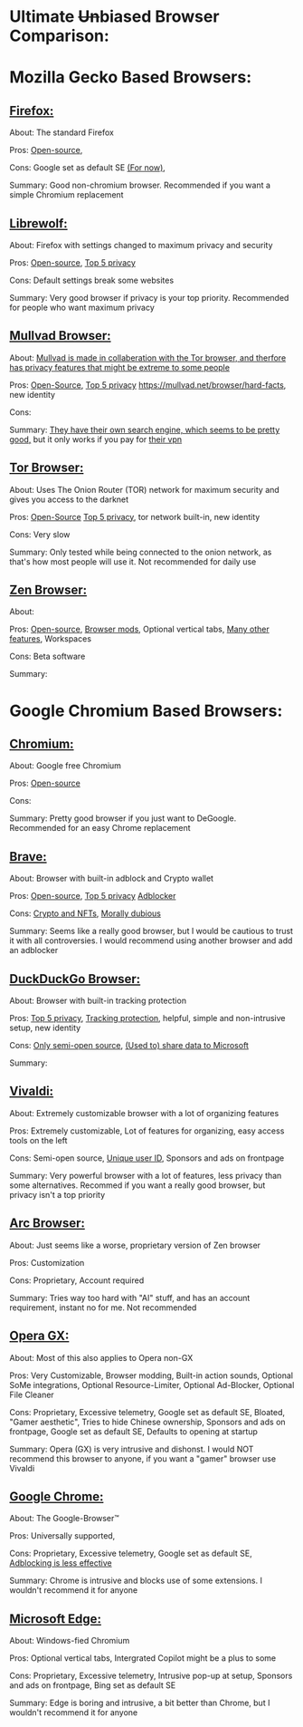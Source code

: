 # Ultimate ~~Un~~biased Browser Comparison:

# Mozilla Gecko Based Browsers:

## [Firefox:](https://mozilla.org/firefox/) 
About: The standard Firefox

Pros: [Open-source](https://github.com/mozilla/),

Cons: Google set as default SE [(For now)](https://news.itsfoss.com/google-mozilla-firefox-threat/),

Summary: Good non-chromium browser. Recommended if you want a simple Chromium replacement

## [Librewolf:](https://librewolf.net/)
About: Firefox with settings changed to maximum privacy and security

Pros: [Open-source](https://gitlab.com/librewolf-community), [Top 5 privacy](https://privacytests.org/)

Cons: Default settings break some websites

Summary: Very good browser if privacy is your top priority. Recommended for people who want maximum privacy 

## [Mullvad Browser:](https://mullvad.net/browser)
About: [Mullvad is made in collaberation with the Tor browser, and therfore has privacy features that might be extreme to some people](https://mullvad.net/en/browser/hard-facts)

Pros: [Open-Source](https://gitlab.torproject.org/tpo/applications/mullvad-browser/), [Top 5 privacy](https://privacytests.org/) https://mullvad.net/browser/hard-facts, new identity

Cons: 

Summary: [They have their own search engine,  which seems to be pretty good,](https://mullvad.net/blog/introducing-mullvad-leta-a-search-engine-used-in-the-mullvad-browser) but it only works if you pay for [their vpn](https://mullvad.net/vpn)

## [Tor Browser:](https://www.torproject.org/)
About: Uses The Onion Router (TOR) network for maximum security and gives you access to the darknet

Pros: [Open-Source](https://gitlab.torproject.org/tpo/core/tor/) [Top 5 privacy](https://privacytests.org/), tor network built-in, new identity

Cons: Very slow

Summary: Only tested while being connected to the onion network, as that's how most people will use it. Not recommended for daily use

## [Zen Browser:](https://zen-browser.app/)
About: 

Pros: [Open-source](https://github.com/zen-browser/desktop), [Browser mods](https://zen-browser.app/mods/), Optional vertical tabs, [Many other features](https://zen-browser.app/#Features), Workspaces

Cons: Beta software

Summary: 

# Google Chromium Based Browsers:

## [Chromium:](https://www.chromium.org/)
About: Google free Chromium

Pros: [Open-source](https://github.com/chromium/chromium)

Cons: 

Summary: Pretty good browser if you just want to DeGoogle. Recommended for an easy Chrome replacement

## [Brave:](https://brave.com/) 
About: Browser with built-in adblock and Crypto wallet

Pros: [Open-source](https://github.com/brave/brave-browser), [Top 5 privacy](https://privacytests.org/)  [Adblocker](https://brave.com/learn/category/ad-blocker/)

Cons: [Crypto and NFTs](https://brave.com/wallet/), [Morally dubious](https://en.wikipedia.org/wiki/Brave_(web_browser)#Controversies)

Summary: Seems like a really good browser, but I would be cautious to trust it with all controversies. I would recommend using another browser and add an adblocker

## [DuckDuckGo Browser:](https://duckduckgo.com/)
About: Browser with built-in tracking protection

Pros: [Top 5 privacy](https://privacytests.org/), [Tracking protection](https://duckduckgo.com/duckduckgo-help-pages/privacy/web-tracking-protections/), helpful, simple and non-intrusive setup, new identity

Cons: [Only semi-open source](https://github.com/duckduckgo), [(Used to) share data to Microsoft](https://www.pcmag.com/news/duckduckgos-browser-wont-block-microsofts-trackers)

Summary: 

## [Vivaldi:](https://vivaldi.com/) 
About: Extremely customizable browser with a lot of organizing features

Pros: Extremely customizable, Lot of features for organizing, easy access tools on the left

Cons: Semi-open source, [Unique user ID](https://vivaldi.com/privacy/browser/), Sponsors and ads on frontpage

Summary: Very powerful browser with a lot of features, less privacy than some alternatives. Recommed if you want a really good browser, but privacy isn't a top priority

## [Arc Browser:]() 
About: Just seems like a worse, proprietary version of Zen browser

Pros: Customization

Cons: Proprietary, Account required

Summary: Tries way too hard with "AI" stuff, and has an account requirement, instant no for me. Not recommended

## [Opera GX:](https://www.opera.com/gx) 
About: Most of this also applies to Opera non-GX 

Pros: Very Customizable, Browser modding, Built-in action sounds, Optional SoMe integrations, Optional Resource-Limiter, Optional Ad-Blocker, Optional File Cleaner 

Cons: Proprietary, Excessive telemetry, Google set as default SE, Bloated, "Gamer aesthetic", Tries to hide Chinese ownership, Sponsors and ads on frontpage, Google set as default SE, Defaults to opening at startup

Summary: Opera (GX) is very intrusive and dishonst. I would NOT recommend this browser to anyone, if you want a "gamer" browser use Vivaldi

## [Google Chrome:](https://www.google.com/chrome/)
About: The Google-Browser™

Pros: Universally supported, 

Cons: Proprietary, Excessive telemetry, Google set as default SE, [Adblocking is less effective](https://www.adblockninja.com/blog/manifest-v3-explained-ad-blocking-2025)

Summary: Chrome is intrusive and blocks use of some extensions. I wouldn't recommend it for anyone

## [Microsoft Edge:](https://www.microsoft.com/edge/)
About: Windows-fied Chromium

Pros: Optional vertical tabs, Intergrated Copilot might be a plus to some

Cons: Proprietary, Excessive telemetry, Intrusive pop-up at setup, Sponsors and ads on frontpage, Bing set as default SE

Summary: Edge is boring and intrusive, a bit better than Chrome, but I wouldn't recommend it for anyone
